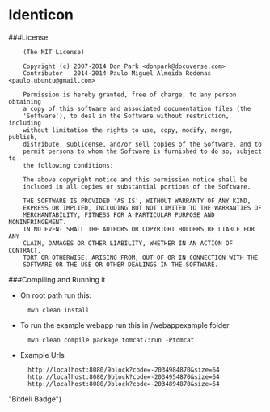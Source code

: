 Identicon
=========

###License


        (The MIT License)
        
        Copyright (c) 2007-2014 Don Park <donpark@docuverse.com>
        Contributor   2014-2014 Paulo Miguel Almeida Rodenas <paulo.ubuntu@gmail.com>
        
        Permission is hereby granted, free of charge, to any person obtaining
        a copy of this software and associated documentation files (the
        'Software'), to deal in the Software without restriction, including
        without limitation the rights to use, copy, modify, merge, publish,
        distribute, sublicense, and/or sell copies of the Software, and to
        permit persons to whom the Software is furnished to do so, subject to
        the following conditions:
        
        The above copyright notice and this permission notice shall be
        included in all copies or substantial portions of the Software.
        
        THE SOFTWARE IS PROVIDED 'AS IS', WITHOUT WARRANTY OF ANY KIND,
        EXPRESS OR IMPLIED, INCLUDING BUT NOT LIMITED TO THE WARRANTIES OF
        MERCHANTABILITY, FITNESS FOR A PARTICULAR PURPOSE AND NONINFRINGEMENT.
        IN NO EVENT SHALL THE AUTHORS OR COPYRIGHT HOLDERS BE LIABLE FOR ANY
        CLAIM, DAMAGES OR OTHER LIABILITY, WHETHER IN AN ACTION OF CONTRACT,
        TORT OR OTHERWISE, ARISING FROM, OUT OF OR IN CONNECTION WITH THE
        SOFTWARE OR THE USE OR OTHER DEALINGS IN THE SOFTWARE.
        
###Compiling and Running it

+ On root path run this:

        mvn clean install

+ To run the example webapp run this in /webappexample folder

        mvn clean compile package tomcat7:run -Ptomcat

+ Example Urls

        http://localhost:8080/9block?code=-2034984870&size=64
        http://localhost:8080/9block?code=-2034954870&size=64
        http://localhost:8080/9block?code=-2034894870&size=64
        
 "Bitdeli Badge")


